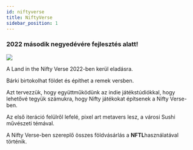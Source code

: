 ```yaml
---
id: niftyverse
title: NiftyVerse
sidebar_position: 1
---
```


### 2022 második negyedévére fejlesztés alatt!

![](/img/niftyverse-snarfy.gif)

A Land in the Nifty Verse 2022-ben kerül eladásra.

Bárki birtokolhat földet és építhet a remek versben.

Azt tervezzük, hogy együttműködünk az indie játékstúdiókkal, hogy lehetővé tegyük számukra, hogy Nifty játékokat építsenek a Nifty Verse-ben.

Az első iteráció felülről lefelé, pixel art metavers lesz, a városi Sushi művészeti témával.

A Nifty Verse-ben szereplő összes földvásárlás a **NFTL**használatával történik.
